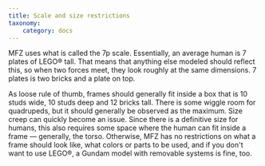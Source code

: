 ```yaml
---
title: Scale and size restrictions
taxonomy:
    category: docs
---
```


MFZ uses what is called the 7p scale. Essentially,
an average human is 7 plates of
LEGO® tall. That means that anything else
modeled should reflect this, so when two
forces meet, they look roughly at the
same dimensions. 7 plates is two bricks
and a plate on top.

As loose rule of thumb, frames should
generally fit inside a box that is 10 studs
wide, 10 studs deep and 12 bricks tall.
There is some wiggle room for
quadrupeds, but it should generally be
observed as the maximum. Size creep can
quickly become an issue. Since there is a
definitive size for humans, this also
requires some space where the human
can fit inside a frame — generally, the
torso. Otherwise, MFZ has no restrictions
on what a frame should look like, what
colors or parts to be used, and if you
don't want to use LEGO®, a Gundam model
with removable systems is fine, too.